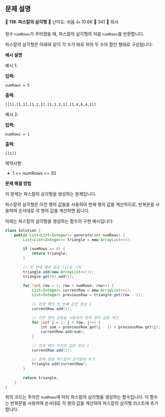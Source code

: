 ## 문제 설명
📌 **118. 파스칼의 삼각형**
🌟 난이도: 쉬움
👍 10.6K
💬 341
🏢 회사

정수 `numRows`가 주어졌을 때, 파스칼의 삼각형의 처음 `numRows`를 반환합니다.

파스칼의 삼각형은 아래와 같이 각 수가 바로 위의 두 수의 합인 형태로 구성됩니다:

**예시 설명**

예시 1:

**입력:**
```plaintext
numRows = 5
```

**출력:**
```plaintext
[[1],[1,1],[1,2,1],[1,3,3,1],[1,4,6,4,1]]
```

예시 2:

**입력:**
```plaintext
numRows = 1
```

**출력:**
```plaintext
[[1]]
```

제약사항:

- 1 <= numRows <= 30

**문제 해결 방법**

이 문제는 파스칼의 삼각형을 생성하는 문제입니다.

파스칼의 삼각형은 이전 행의 값들을 사용하여 현재 행의 값을 계산하므로, 반복문을 사용하여 순서대로 각 행의 값을 계산하면 됩니다.

아래는 파스칼의 삼각형을 생성하는 함수의 구현 예시입니다:

```java
class Solution {
    public List<List<Integer>> generate(int numRows) {
        List<List<Integer>> triangle = new ArrayList<>();
        
        if (numRows == 0) {
            return triangle;
        }
        
        // 첫 번째 행은 항상 [1]로 시작
        triangle.add(new ArrayList<>());
        triangle.get(0).add(1);
        
        for (int row = 1; row < numRows; row++) {
            List<Integer> currentRow = new ArrayList<>();
            List<Integer> previousRow = triangle.get(row - 1);
            
            // 현재 행의 첫 번째 값은 항상 1
            currentRow.add(1);
            
            // 이전 행의 값들을 사용하여 현재 행의 값을 계산
            for (int j = 1; j < row; j++) {
                int sum = previousRow.get(j - 1) + previousRow.get(j);
                currentRow.add(sum);
            }
            
            // 현재 행의 마지막 값은 항상 1
            currentRow.add(1);
            
            // 현재 행을 파스칼의 삼각형에 추가
            triangle.add(currentRow);
        }
        
        return triangle;
    }
}
```

위의 코드는 주어진 `numRows`에 따라 파스칼의 삼각형을 생성하는 함수입니다. 이 함수는 반복문을 사용하여 순서대로 각 행의 값을 계산하여 파스칼의 삼각형 리스트에 추가합니다.

